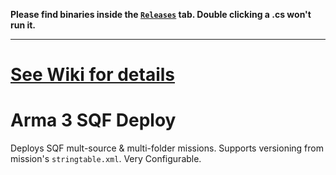 **Please find binaries inside the [`Releases`](https://github.com/CalebSerafin/Arma-3-SQF-Deploy/releases/latest) tab. Double clicking a .cs won't run it.**
***
# [See Wiki for details](https://github.com/CalebSerafin/Arma-3-SQF-Deploy/wiki)

# Arma 3 SQF Deploy
Deploys SQF mult-source & multi-folder missions. Supports versioning from mission's `stringtable.xml`. Very Configurable.
